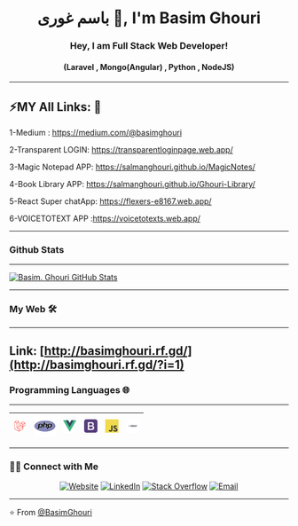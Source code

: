 
<h1 align="center"> باسم غوری 👋, I'm Basim Ghouri</h1>
<h3 align="center">Hey, I am Full Stack Web Developer!</h3>
  <h4 align="center">(Laravel , Mongo(Angular) , Python , NodeJS)</h4>
  
  
---------------------------------------------------------------------------------------------------------
⚡MY All Links: 🌱
---------------------------
1-Medium : https://medium.com/@basimghouri

2-Transparent LOGIN: https://transparentloginpage.web.app/

3-Magic Notepad APP: https://salmanghouri.github.io/MagicNotes/

4-Book Library APP: https://salmanghouri.github.io/Ghouri-Library/

5-React Super chatApp: https://flexers-e8167.web.app/

6-VOICETOTEXT APP :https://voicetotexts.web.app/

-----------------------------------------------------------------------------------------------------------


### Github Stats
------------------

[![Basim. Ghouri GitHub Stats](https://github-readme-stats.vercel.app/api?username=ghourigeeks&show_icons=true&count_private=true)](https://github.com/ghourigeeks)

----------------------------------------------------------------------------------------------------------
### My Web 🛠️
----

Link: [http://basimghouri.rf.gd/](http://basimghouri.rf.gd/?i=1)
-------
### Programming Languages 🌐
------------

| [<img src="https://raw.githubusercontent.com/github/explore/80688e429a7d4ef2fca1e82350fe8e3517d3494d/topics/laravel/laravel.png" alt="Laravel" width="24">](https://laravel.com/) | [<img src="https://raw.githubusercontent.com/github/explore/80688e429a7d4ef2fca1e82350fe8e3517d3494d/topics/php/php.png" alt="php" width="38">](https://php.net/)  | [<img src="https://raw.githubusercontent.com/github/explore/80688e429a7d4ef2fca1e82350fe8e3517d3494d/topics/vue/vue.png" alt="Vue" width="24">](https://vuejs.org/)  |  [<img src="https://raw.githubusercontent.com/github/explore/80688e429a7d4ef2fca1e82350fe8e3517d3494d/topics/bootstrap/bootstrap.png" alt="Bootstrap" width="24">](https://getbootstrap.com/) |  [<img src="https://raw.githubusercontent.com/github/explore/80688e429a7d4ef2fca1e82350fe8e3517d3494d/topics/javascript/javascript.png" alt="jQuery" width="24">](https://jquery.com/) | [<img src="https://raw.githubusercontent.com/github/explore/80688e429a7d4ef2fca1e82350fe8e3517d3494d/topics/jquery/jquery.png" alt="jQuery" width="24">](https://jquery.com/)
|---|---|---|---|---|---|
----


<h3> 🤝🏻 Connect with Me </h3>


<p align="center">
<a href="http://basimghouri.rf.gd/?i=1" target="_blank"><img alt="Website" src="https://img.shields.io/badge/Website-http://basimghouri.rf.gd-blue?style=flat&logo=google-chrome"></a>
<a href="https://www.linkedin.com/in/basimghouri/" target="_blank"><img alt="LinkedIn" src="https://img.shields.io/badge/LinkedIn-@BasimGhouri-blue?style=flat&logo=linkedin"></a>
<a href="https://stackoverflow.com/users/17788337/basim-ghouri" target="_blank"><img alt="Stack Overflow" src="https://img.shields.io/badge/Stackoverflow-Basim%20Ghouri-blue?style=flat&logo=stackoverflow"></a>
<a href="mailto:ghouri.geeks@gmail.com"><img alt="Email" src="https://img.shields.io/badge/Email-ghouri.geeks@gmail.com-blue?style=flat&logo=gmail"></a>
</p>

-----

⭐️ From [@BasimGhouri](https://github.com/ghourigeeks)
